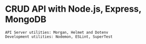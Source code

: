 # CRUD API with Node.js, Express, MongoDB

```
API Server utilities: Morgan, Helmet and Dotenv
Development utilities: Nodemon, ESLint, SuperTest
```
